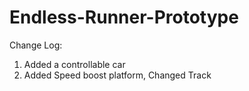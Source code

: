 # Endless-Runner-Prototype

Change Log:
1.  Added a controllable car
2.  Added Speed boost platform, Changed Track
